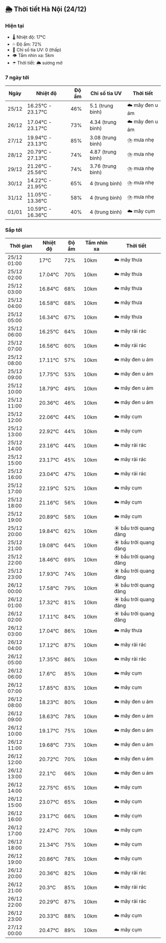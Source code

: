 ## 🌦️ Thời tiết Hà Nội (24/12)

### Hiện tại

- 🌡️ Nhiệt độ: 17℃
- 💦 Độ ẩm: 72%
- 🌟 Chỉ số tia UV: 0 (thấp)
- 👁️ Tầm nhìn xa: 5km
- ☂️ Thời tiết: 🌦️ sương mờ

### 7 ngày tới

| Ngày | Nhiệt độ | Độ ẩm | Chỉ số tia UV | Thời tiết |
| --- | --- | --- | --- | --- |
| 25/12 | 16.25℃ - 23.17℃ | 46% | 5.1 (trung bình) | ☁️ mây đen u ám |
| 26/12 | 17.04℃ - 23.17℃ | 73% | 4.34 (trung bình) | ☁️ mây đen u ám |
| 27/12 | 19.94℃ - 23.13℃ | 85% | 3.08 (trung bình) | ⛈️ mưa nhẹ |
| 28/12 | 20.79℃ - 27.13℃ | 74% | 4.87 (trung bình) | ⛈️ mưa nhẹ |
| 29/12 | 21.26℃ - 25.56℃ | 74% | 3.76 (trung bình) | ⛈️ mưa nhẹ |
| 30/12 | 14.22℃ - 21.95℃ | 65% | 4 (trung bình) | ⛈️ mưa nhẹ |
| 31/12 | 11.05℃ - 13.36℃ | 58% | 4 (trung bình) | ⛈️ mưa nhẹ |
| 01/01 | 10.59℃ - 16.36℃ | 40% | 4 (trung bình) | ☁️ mây cụm |

### Sắp tới

| Thời gian | Nhiệt độ | Độ ẩm | Tầm nhìn xa | Thời tiết |
| --- | --- | --- | --- | --- |
| 25/12 01:00 | 17℃ | 72% | 10km | ☁️ mây thưa |
| 25/12 02:00 | 17.04℃ | 70% | 10km | ☁️ mây thưa |
| 25/12 03:00 | 16.84℃ | 68% | 10km | ☁️ mây thưa |
| 25/12 04:00 | 16.58℃ | 68% | 10km | ☁️ mây thưa |
| 25/12 05:00 | 16.34℃ | 67% | 10km | ☁️ mây thưa |
| 25/12 06:00 | 16.25℃ | 64% | 10km | ☁️ mây rải rác |
| 25/12 07:00 | 16.56℃ | 60% | 10km | ☁️ mây rải rác |
| 25/12 08:00 | 17.11℃ | 57% | 10km | ☁️ mây đen u ám |
| 25/12 09:00 | 17.75℃ | 53% | 10km | ☁️ mây đen u ám |
| 25/12 10:00 | 18.79℃ | 49% | 10km | ☁️ mây đen u ám |
| 25/12 11:00 | 20.36℃ | 46% | 10km | ☁️ mây đen u ám |
| 25/12 12:00 | 22.06℃ | 44% | 10km | ☁️ mây cụm |
| 25/12 13:00 | 22.92℃ | 44% | 10km | ☁️ mây cụm |
| 25/12 14:00 | 23.16℃ | 44% | 10km | ☁️ mây rải rác |
| 25/12 15:00 | 23.17℃ | 45% | 10km | ☁️ mây rải rác |
| 25/12 16:00 | 23.04℃ | 47% | 10km | ☁️ mây rải rác |
| 25/12 17:00 | 22.19℃ | 52% | 10km | ☁️ mây cụm |
| 25/12 18:00 | 21.16℃ | 56% | 10km | ☁️ mây cụm |
| 25/12 19:00 | 20.89℃ | 58% | 10km | ☁️ mây cụm |
| 25/12 20:00 | 19.84℃ | 62% | 10km | ☀️ bầu trời quang đãng |
| 25/12 21:00 | 19.08℃ | 64% | 10km | ☀️ bầu trời quang đãng |
| 25/12 22:00 | 18.46℃ | 69% | 10km | ☀️ bầu trời quang đãng |
| 25/12 23:00 | 17.93℃ | 74% | 10km | ☀️ bầu trời quang đãng |
| 26/12 00:00 | 17.58℃ | 79% | 10km | ☀️ bầu trời quang đãng |
| 26/12 01:00 | 17.32℃ | 81% | 10km | ☀️ bầu trời quang đãng |
| 26/12 02:00 | 17.11℃ | 84% | 10km | ☀️ bầu trời quang đãng |
| 26/12 03:00 | 17.04℃ | 86% | 10km | ☁️ mây thưa |
| 26/12 04:00 | 17.12℃ | 87% | 10km | ☁️ mây rải rác |
| 26/12 05:00 | 17.35℃ | 86% | 10km | ☁️ mây rải rác |
| 26/12 06:00 | 17.6℃ | 85% | 10km | ☁️ mây cụm |
| 26/12 07:00 | 17.85℃ | 83% | 10km | ☁️ mây cụm |
| 26/12 08:00 | 18.23℃ | 80% | 10km | ☁️ mây đen u ám |
| 26/12 09:00 | 18.63℃ | 78% | 10km | ☁️ mây đen u ám |
| 26/12 10:00 | 19.17℃ | 75% | 10km | ☁️ mây đen u ám |
| 26/12 11:00 | 19.68℃ | 73% | 10km | ☁️ mây đen u ám |
| 26/12 12:00 | 20.72℃ | 70% | 10km | ☁️ mây đen u ám |
| 26/12 13:00 | 22.1℃ | 66% | 10km | ☁️ mây đen u ám |
| 26/12 14:00 | 22.75℃ | 65% | 10km | ☁️ mây cụm |
| 26/12 15:00 | 23.07℃ | 65% | 10km | ☁️ mây cụm |
| 26/12 16:00 | 23.17℃ | 66% | 10km | ☁️ mây cụm |
| 26/12 17:00 | 22.47℃ | 70% | 10km | ☁️ mây cụm |
| 26/12 18:00 | 21.34℃ | 75% | 10km | ☁️ mây cụm |
| 26/12 19:00 | 20.86℃ | 78% | 10km | ☁️ mây cụm |
| 26/12 20:00 | 20.36℃ | 82% | 10km | ☁️ mây rải rác |
| 26/12 21:00 | 20.3℃ | 85% | 10km | ☁️ mây rải rác |
| 26/12 22:00 | 20.29℃ | 87% | 10km | ☁️ mây rải rác |
| 26/12 23:00 | 20.33℃ | 88% | 10km | ☁️ mây cụm |
| 27/12 00:00 | 20.47℃ | 89% | 10km | ☁️ mây cụm |
